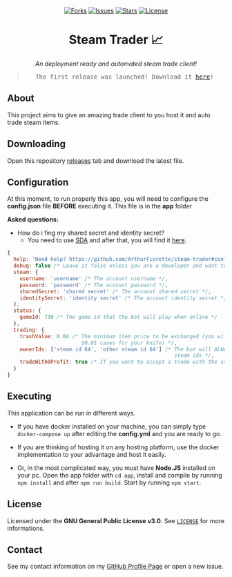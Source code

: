 <p align="center">
  <a href="https://github.com/ArthurFiorette/nickrep/network"><img
      src="https://img.shields.io/github/forks/ArthurFiorette/steam-trader?logo=github&style=flat-square&label=Forks"
      alt="Forks" /></a>
  <a href="https://github.com/ArthurFiorette/nickrep/issues"><img
      src="https://img.shields.io/github/issues/ArthurFiorette/steam-trader?logo=github&style=flat-square&label=Issues"
      alt="Issues" /></a>
  <a href="https://github.com/ArthurFiorette/nickrep/stargazers"><img
      src="https://img.shields.io/github/stars/ArthurFiorette/steam-trader?logo=github&style=flat-square&label=Stars"
      alt="Stars" /></a>
  <a href="https://github.com/ArthurFiorette/nickrep/blob/main/LICENSE"><img
      src="https://img.shields.io/github/license/ArthurFiorette/steam-trader?logo=github&style=flat-square&label=License"
      alt="License" /></a>
</p>

<h1 align="center">
  <strong>Steam Trader 📈</strong>
</h1>
<p align="center">
  <i>An deployment ready and automated steam trade client!</i>
</p>

> <pre align="center">The first release was launched! Download it <a href=https://github.com/ArthurFiorette/steam-trader/releases>here</a>!</pre>

## About

This project aims to give an amazing trade client to you host it and auto trade steam items.

## Downloading

Open this repository [releases](https://github.com/ArthurFiorette/steam-trader/releases) tab and download the latest file.

## Configuration

At this moment, to run properly this app, you will need to configure the **config.json** file **BEFORE** executing it. This file is in the **app** folder

**Asked questions:**
  - How do i fing my shared secret and identity secret?
    - You need to use [SDA](https://github.com/Jessecar96/SteamDesktopAuthenticator) and after that, you will find it [here](https://www.youtube.com/watch?v=JjdOJVSZ9Mo).

```js
{
  help: 'Need help? https://github.com/ArthurFiorette/steam-trader#configuration',
  debug: false /* Leave it false unless you are a developer and want to modify this project */,
  steam: {
    username: 'username' /* The account username */,
    password: 'password' /* The account password */,
    sharedSecret: 'shared secret' /* The account shared secret */,
    identitySecret: 'identity secret' /* The account identity secret */
  },
  status: {
    gameId: 730 /* The game id that the bot will play when online */
  },
  trading: {
    trashValue: 0.04 /* The minimum item price to be exchanged (you will not want 10000 
                        $0.01 cases for your knife) */,
    ownerIds: ['steam id 64', 'other steam id 64'] /* The bot will ALWAYS accept trades from this 
                                                      steam ids */,
    tradeWith0Profit: true /* If you want to accept a trade with the same price in both sides */
  }
}
```

## Executing

This application can be run in different ways.

- If you have docker installed on your machine, you can simply type `docker-compose up` after editing the **config.yml** and you are ready to go.

- If you are thinking of hosting it on any hosting platform, use the docker implementation to your advantage and host it easily.

- Or, in the most complicated way, you must have **Node.JS** installed on your pc. Open the app folder with `cd app`, install and compile by running `npm install` and after `npm run build`. Start by running `npm start`.

## License

Licensed under the **GNU General Public License v3.0**. See [`LICENSE`](LICENSE) for more informations.

## Contact

See my contact information on my [GitHub Profile Page](https://github.com/ArthurFiorette) or open a new issue.
